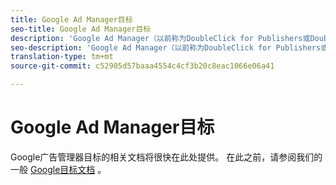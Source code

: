 ```yaml
---
title: Google Ad Manager目标
seo-title: Google Ad Manager目标
description: 'Google Ad Manager（以前称为DoubleClick for Publishers或DoubleClick AdX）是Google的广告服务平台，它为出版商提供了通过视频和移动应用程序管理其网站上广告显示的方法。 '
seo-description: 'Google Ad Manager（以前称为DoubleClick for Publishers或DoubleClick AdX）是Google的广告服务平台，它为出版商提供了通过视频和移动应用程序管理其网站上广告显示的方法。 '
translation-type: tm+mt
source-git-commit: c52905d57baaa4554c4cf3b20c8eac1066e06a41

---
```



# Google Ad Manager目标

Google广告管理器目标的相关文档将很快在此处提供。 在此之前，请参阅我们的一般 [Google目标文档](/help/rtcdp/destinations/google-destination.md) 。